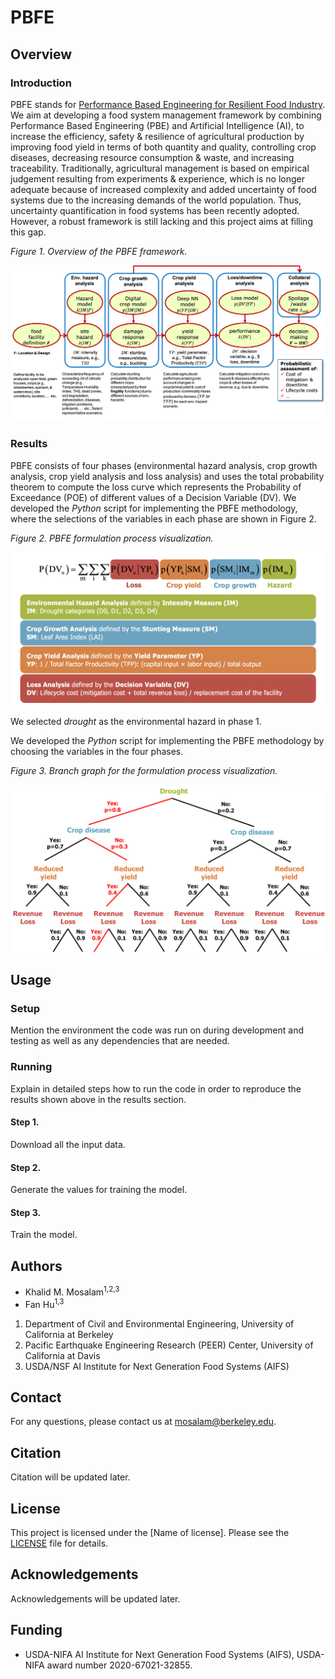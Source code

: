 # PBFE 

## Overview

### Introduction

PBFE stands for [Performance Based Engineering for Resilient Food Industry](https://food-manufacturing.berkeley.edu/performance-based-eng-for-resilient-food-ind/). We aim at developing a food system management framework by combining Performance Based Engineering (PBE) and Artificial Intelligence (AI), to increase the efficiency, safety & resilience of agricultural production by improving food yield in terms of both quantity and quality, controlling crop diseases, decreasing resource consumption & waste, and increasing traceability. Traditionally, agricultural management is based on empirical judgement resulting from experiments & experience, which is no longer adequate because of increased complexity and added uncertainty of food systems due to the increasing demands of the world population. Thus, uncertainty quantification in food systems has been recently adopted. However, a robust framework is still lacking and this project aims at filling this gap.

*Figure 1. Overview of the PBFE framework.*

![Figure 1](./figures/PBFE.png)

### Results

PBFE consists of four phases (environmental hazard analysis, crop growth analysis, crop yield analysis and loss analysis) and uses the total probability theorem to compute the loss curve which represents the Probability of Exceedance (POE) of different values of a Decision Variable (DV). We developed the *Python* script for implementing the PBFE methodology, where the selections of the variables in each phase are shown in Figure 2.

<!--- $$P(DV_n) = \sum\limits_m \sum\limits_i \sum\limits_k P(DV_n | YP_k) p(YP_k | SM_i) p(SM_i | IM_m) p(IM_m)$$ --->

*Figure 2. PBFE formulation process visualization.*

![Figure 2](./figures/pbfe_formulation.png)

We selected *drought* as the environmental hazard in phase 1. 

We developed the *Python* script for implementing the PBFE methodology by choosing the variables in the four phases. 

*Figure 3. Branch graph for the formulation process visualization.*

![Figure 3](./figures/branch_hl.png)

## Usage

### Setup

Mention the environment the code was run on during development and testing as well as any dependencies that are needed.

### Running

Explain in detailed steps how to run the code in order to reproduce the results shown above in the results section.

#### Step 1.

Download all the input data.

#### Step 2.

Generate the values for training the model.

#### Step 3.

Train the model.

## Authors

* Khalid M. Mosalam<sup>1,2,3</sup>
* Fan Hu<sup>1,3</sup>

1. Department of Civil and Environmental Engineering, University of California at Berkeley
2. Pacific Earthquake Engineering Research (PEER) Center, University of California at Davis
3. USDA/NSF AI Institute for Next Generation Food Systems (AIFS)

## Contact

For any questions, please contact us at mosalam@berkeley.edu.

## Citation

Citation will be updated later.

## License

This project is licensed under the [Name of license]. Please see the [LICENSE](https://github.com/AI-Institute-Food-Systems/aifs-github-best-practices/blob/main/LICENSE) file for details.

## Acknowledgements

Acknowledgements will be updated later.

## Funding

* USDA-NIFA AI Institute for Next Generation Food Systems (AIFS), USDA-NIFA award number 2020-67021-32855.
